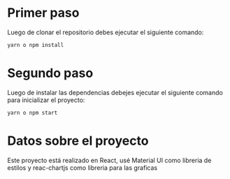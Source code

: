 # Primer paso

Luego de clonar el repositorio debes ejecutar el siguiente comando:

```bash
yarn o npm install
```

# Segundo paso

Luego de instalar las dependencias debejes ejecutar el siguiente comando para inicializar el proyecto:

```bash
yarn o npm start
```

# Datos sobre el proyecto

Este proyecto está realizado en React, usé Material UI como libreria de estilos y reac-chartjs como libreria para las graficas
